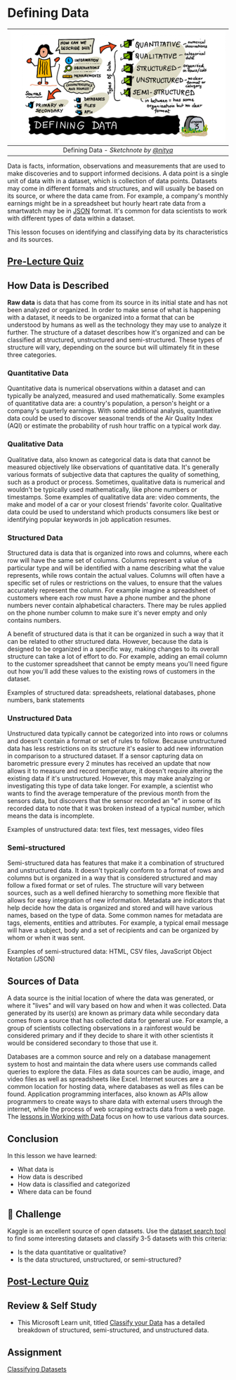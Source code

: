 # Defining Data

|![ Sketchnote by [(@sketchthedocs)](https://sketchthedocs.dev) ](../../sketchnotes/03-DefiningData.png)|
|:---:|
|Defining Data - _Sketchnote by [@nitya](https://twitter.com/nitya)_ |

Data is facts, information, observations and measurements that are used to make discoveries and to support informed decisions. A data point is a single unit of data with in a dataset, which is collection of data points. Datasets may come in different formats and structures, and will usually be based on its source, or where the data came from. For example, a company's monthly earnings might be in a spreadsheet but hourly heart rate data from a smartwatch may be in [JSON](https://stackoverflow.com/a/383699) format. It's common for data scientists to work with different types of data within a dataset. 

This lesson focuses on identifying and classifying data by its characteristics and its sources.

## [Pre-Lecture Quiz](https://red-water-0103e7a0f.azurestaticapps.net/quiz/4)
## How Data is Described
**Raw data** is data that has come from its source in its initial state and has not been analyzed or organized. In order to make sense of what is happening with a dataset, it needs to be organized into a format that can be understood by humans as well as the technology they may use to analyze it further. The structure of a dataset describes how it's organized and can be classified at structured, unstructured and semi-structured. These types of structure will vary, depending on the source but will ultimately fit in these three categories. 
### Quantitative Data
Quantitative data is numerical observations within a dataset and can typically be analyzed, measured and used mathematically. Some examples of quantitative data are: a country's population, a person's height or a company's quarterly earnings. With some additional analysis, quantitative data could be used to discover seasonal trends of the Air Quality Index (AQI) or estimate the probability of rush hour traffic on a typical work day.

### Qualitative Data
Qualitative data, also known as categorical data is data that cannot be measured objectively like observations of quantitative data. It's generally various formats of subjective data that captures the quality of something, such as a product or process. Sometimes, qualitative data is numerical and wouldn't be typically used mathematically, like phone numbers or timestamps. Some examples of qualitative data are: video comments, the make and model of a car or your closest friends' favorite color. Qualitative data could be used to understand which products consumers like best or identifying popular keywords in job application resumes.

### Structured Data
Structured data is data that is organized into rows and columns, where each row will have the same set of columns. Columns represent a value of a particular type and will be identified with a name describing what the value represents, while rows contain the actual values. Columns will often have a specific set of rules or restrictions on the values, to ensure that the values accurately represent the column. For example imagine a spreadsheet of customers where each row must have a phone number and the phone numbers never contain alphabetical characters. There may be rules applied on the phone number column to make sure it's never empty and only contains numbers. 

A benefit of structured data is that it can be organized in such a way that it can be related to other structured data. However, because the data is designed to be organized in a specific way, making changes to its overall structure can take a lot of effort to do. For example, adding an email column to the customer spreadsheet that cannot be empty means you'll need figure out how you'll add these values to the existing rows of customers in the dataset. 

Examples of structured data: spreadsheets, relational databases, phone numbers, bank statements

### Unstructured Data
Unstructured data typically cannot be categorized into into rows or columns and doesn't contain a format or set of rules to follow. Because unstructured data has less restrictions on its structure it's easier to add new information in comparison to a structured dataset. If a sensor capturing data on barometric pressure every 2 minutes has received an update that now allows it to measure and record temperature, it doesn't require altering the existing data if it's unstructured. However, this may make analyzing or investigating this type of data take longer. For example, a scientist who wants to find the average temperature of the previous month from the sensors data, but discovers that the sensor recorded an "e" in some of its recorded data to note that it was broken instead of a typical number, which means the data is incomplete.

Examples of unstructured data: text files, text messages, video files

### Semi-structured
Semi-structured data has features that make it a combination of structured and unstructured data. It doesn't typically conform to a format of rows and columns but is organized in a way that is considered structured and may follow a fixed format or set of rules. The structure will vary between sources, such as a well defined hierarchy to something more flexible that allows for easy integration of new information. Metadata are indicators that help decide how the data is organized and stored and will have various names, based on the type of data. Some common names for metadata are tags, elements, entities and attributes. For example, a typical email message will have a subject, body and a set of recipients and can be organized by whom or when it was sent. 

Examples of semi-structured data: HTML, CSV files, JavaScript Object Notation (JSON)

## Sources of Data 

A data source is the initial location of where the data was generated, or where it "lives" and will vary based on how and when it was collected. Data generated by its user(s) are known as primary data while secondary data comes from a source that has collected data for general use. For example, a group of scientists collecting observations in a rainforest would be considered primary and if they decide to share it with other scientists it would be considered secondary to those that use it. 

Databases are a common source and rely on a database management system to host and maintain the data where users use commands called queries to explore the data. Files as data sources can be audio, image, and video files as well as spreadsheets like Excel. Internet sources are a common location for hosting data, where databases as well as files can be found. Application programming interfaces, also known as APIs allow programmers to create ways to share data with external users through the internet, while the process of web scraping extracts data from a web page. The [lessons in Working with Data](/2-Working-With-Data) focus on how to use various data sources. 

## Conclusion

In this lesson we have learned:

- What data is
- How data is described
- How data is classified and categorized
- Where data can be found

## 🚀 Challenge

Kaggle is an excellent source of open datasets. Use the [dataset search tool](https://www.kaggle.com/datasets) to find some interesting datasets and classify 3-5 datasets with this criteria:

- Is the data quantitative or qualitative?
- Is the data structured, unstructured, or semi-structured?

## [Post-Lecture Quiz](https://red-water-0103e7a0f.azurestaticapps.net/quiz/5)



## Review & Self Study

- This Microsoft Learn unit, titled [Classify your Data](https://docs.microsoft.com/en-us/learn/modules/choose-storage-approach-in-azure/2-classify-data) has a detailed breakdown of structured, semi-structured, and unstructured data.

## Assignment

[Classifying Datasets](assignment.md)
